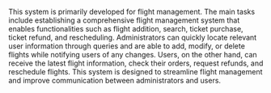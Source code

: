 
This system is primarily developed for flight management. The main tasks include establishing a comprehensive flight management system that enables functionalities such as flight addition, search, ticket purchase, ticket refund, and rescheduling. Administrators can quickly locate relevant user information through queries and are able to add, modify, or delete flights while notifying users of any changes. Users, on the other hand, can receive the latest flight information, check their orders, request refunds, and reschedule flights. This system is designed to streamline flight management and improve communication between administrators and users.
